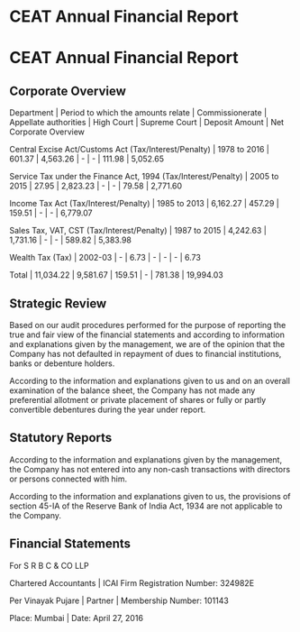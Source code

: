 # CEAT Annual Financial Report

# CEAT Annual Financial Report

## Corporate Overview

Department | Period to which the amounts relate | Commissionerate | Appellate authorities | High Court | Supreme Court | Deposit Amount | Net Corporate Overview

Central Excise Act/Customs Act (Tax/Interest/Penalty) | 1978 to 2016 | 601.37 | 4,563.26 | - | - | 111.98 | 5,052.65

Service Tax under the Finance Act, 1994 (Tax/Interest/Penalty) | 2005 to 2015 | 27.95 | 2,823.23 | - | - | 79.58 | 2,771.60

Income Tax Act (Tax/Interest/Penalty) | 1985 to 2013 | 6,162.27 | 457.29 | 159.51 | - | - | 6,779.07

Sales Tax, VAT, CST (Tax/Interest/Penalty) | 1987 to 2015 | 4,242.63 | 1,731.16 | - | - | 589.82 | 5,383.98

Wealth Tax (Tax) | 2002-03 | - | 6.73 | - | - | - | 6.73

Total | 11,034.22 | 9,581.67 | 159.51 | - | 781.38 | 19,994.03

## Strategic Review

Based on our audit procedures performed for the purpose of reporting the true and fair view of the financial statements and according to information and explanations given by the management, we are of the opinion that the Company has not defaulted in repayment of dues to financial institutions, banks or debenture holders.

According to the information and explanations given to us and on an overall examination of the balance sheet, the Company has not made any preferential allotment or private placement of shares or fully or partly convertible debentures during the year under report.

## Statutory Reports

According to the information and explanations given by the management, the Company has not entered into any non-cash transactions with directors or persons connected with him.

According to the information and explanations given to us, the provisions of section 45-IA of the Reserve Bank of India Act, 1934 are not applicable to the Company.

## Financial Statements

For S R B C & CO LLP

Chartered Accountants | ICAI Firm Registration Number: 324982E

Per Vinayak Pujare | Partner | Membership Number: 101143

Place: Mumbai | Date: April 27, 2016